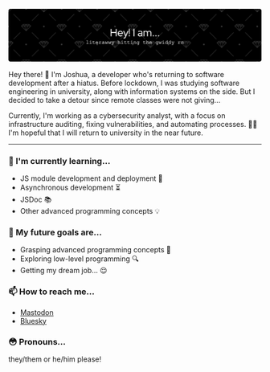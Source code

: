 ![](./github-header-image.png)

Hey there! 👋 I'm Joshua, a developer who's returning to software development after a hiatus. Before lockdown, I was studying software engineering in university, along with information systems on the side. But I decided to take a detour since remote classes were not giving...

Currently, I'm working as a cybersecurity analyst, with a focus on infrastructure auditing, fixing vulnerabilities, and automating processes. 💪✨ I'm hopeful that I will return to university in the near future.

---

### 🌱 I'm currently learning...

- JS module development and deployment 🚀
- Asynchronous development ⏳
- JSDoc 📚
- Other advanced programming concepts 💡

### 🔭 My future goals are...

- Grasping advanced programming concepts 💪
- Exploring low-level programming 🔍
- Getting my dream job... 😌

### 📫 How to reach me...

- [Mastodon](https://pounced-on.me/@LMAOYEEN)
- [Bluesky](https://bsky.app/profile/yeen.pizza)

### 😳 Pronouns...

they/them or he/him please!

<!--
**yeenbean/yeenbean** is a ✨ _special_ ✨ repository because its `README.md` (this file) appears on your GitHub profile.

Here are some ideas to get you started:

- 🔭 I’m currently working on ...
- 🌱 I’m currently learning ...
- 👯 I’m looking to collaborate on ...
- 🤔 I’m looking for help with ...
- 💬 Ask me about ...
- 📫 How to reach me: ...
- 😄 Pronouns: ...
- ⚡ Fun fact: ...
-->
